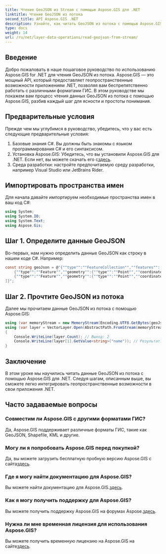 ```yaml
---
title: Чтение GeoJSON из Stream с помощью Aspose.GIS для .NET
linktitle: Чтение GeoJSON из потока
second_title: API Aspose.GIS .NET
description: Узнайте, как читать GeoJSON из потока с помощью Aspose.GIS for .NET. Следуйте нашему пошаговому руководству для плавной интеграции геопространственных данных в ваши приложения.
type: docs
weight: 14
url: /ru/net/layer-data-operations/read-geojson-from-stream/
---
```

## Введение
Добро пожаловать в наше пошаговое руководство по использованию Aspose.GIS for .NET для чтения GeoJSON из потока. Aspose.GIS — это мощный API, который предоставляет геопространственные возможности приложениям .NET, позволяя вам беспрепятственно работать с различными форматами ГИС. В этом руководстве мы покажем вам процесс чтения данных GeoJSON из потока с помощью Aspose.GIS, разбив каждый шаг для ясности и простоты понимания.
## Предварительные условия
Прежде чем мы углубимся в руководство, убедитесь, что у вас есть следующие предварительные условия:
1. Базовые знания C#. Вы должны быть знакомы с языком программирования C# и его синтаксисом.
2.  Установка Aspose.GIS: Убедитесь, что вы установили Aspose.GIS для .NET. Если нет, вы можете скачать его с[здесь](https://releases.aspose.com/gis/net/).
3. Среда разработки: настройте предпочитаемую среду разработки, например Visual Studio или JetBrains Rider.

## Импортировать пространства имен
Для начала давайте импортируем необходимые пространства имен в ваш код C#:
```csharp
using System;
using System.IO;
using System.Text;
using Aspose.Gis;
```

## Шаг 1. Определите данные GeoJSON
Во-первых, нам нужно определить данные GeoJSON как строку в нашем коде C#. Например:
```csharp
const string geoJson = @"{""type"":""FeatureCollection"",""features"":[
    {""type"":""Feature"",""geometry"":{""type"":""Point"",""coordinates"":[0, 1]},""properties"":{""name"":""John""}},
    {""type"":""Feature"",""geometry"":{""type"":""Point"",""coordinates"":[2, 3]},""properties"":{""name"":""Mary""}}
]}";
```
## Шаг 2. Прочтите GeoJSON из потока
Далее мы прочитаем данные GeoJSON из потока с помощью Aspose.GIS:
```csharp
using (var memoryStream = new MemoryStream(Encoding.UTF8.GetBytes(geoJson)))
using (var layer = VectorLayer.Open(AbstractPath.FromStream(memoryStream), Drivers.GeoJson))
{
    Console.WriteLine(layer.Count); // Выход: 2
    Console.WriteLine(layer[1].GetValue<string>("name")); // Результат: Мэри
}
```

## Заключение
В этом уроке мы научились читать данные GeoJSON из потока с помощью Aspose.GIS для .NET. Следуя шагам, описанным выше, вы сможете легко интегрировать геопространственные возможности в свои приложения .NET.
## Часто задаваемые вопросы
### Совместим ли Aspose.GIS с другими форматами ГИС?
Да, Aspose.GIS поддерживает различные форматы ГИС, такие как GeoJSON, Shapefile, KML и другие.
### Могу ли я попробовать Aspose.GIS перед покупкой?
 Да, вы можете загрузить бесплатную пробную версию Aspose.GIS с сайта[здесь](https://releases.aspose.com/).
### Где я могу найти документацию для Aspose.GIS?
 Вы можете найти документацию для Aspose.GIS.[здесь](https://reference.aspose.com/gis/net/).
### Как я могу получить поддержку для Aspose.GIS?
 Вы можете получить поддержку Aspose.GIS на форумах Aspose.[здесь](https://forum.aspose.com/c/gis/33).
### Нужна ли мне временная лицензия для использования Aspose.GIS?
 Вы можете получить временную лицензию на Aspose.GIS на сайте[здесь](https://purchase.aspose.com/temporary-license/).